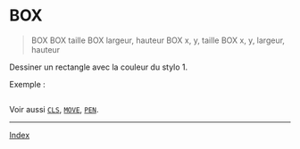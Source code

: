# BOX

> BOX
> BOX taille
> BOX largeur, hauteur
> BOX x, y, taille
> BOX x, y, largeur, hauteur

Dessiner un rectangle avec la couleur du stylo 1.

Exemple :

```

```

Voir aussi [`CLS`](ins.cls), [`MOVE`](ins.move), [`PEN`](ins.pen).

----

[Index](../index)
